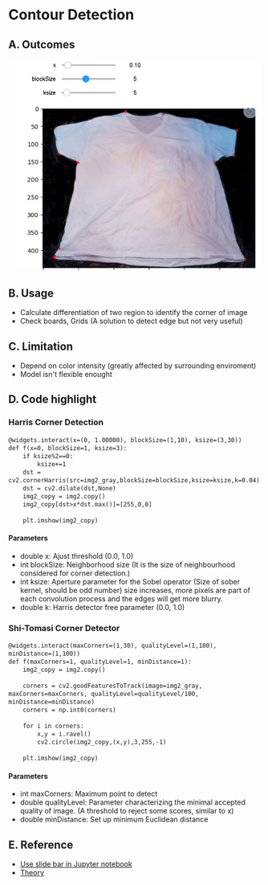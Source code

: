 # Contour Detection
## A. Outcomes
![alt text](https://github.com/hmlaiac/NEW_AI/blob/main/opencv/Corner%20Detection/img/img2.png)

## B. Usage
- Calculate differentiation of two region to identify the corner of image
- Check boards, Grids (A solution to detect edge but not very useful)


## C. Limitation
- Depend on color intensity (greatly affected by surrounding enviroment)
- Model isn't flexible enought 

## D. Code highlight
### Harris Corner Detection
```
@widgets.interact(x=(0, 1.00000), blockSize=(1,10), ksize=(3,30))
def f(x=0, blockSize=1, ksize=3):
    if ksize%2==0:
        ksize+=1
    dst = cv2.cornerHarris(src=img2_gray,blockSize=blockSize,ksize=ksize,k=0.04)
    dst = cv2.dilate(dst,None)
    img2_copy = img2.copy()
    img2_copy[dst>x*dst.max()]=[255,0,0]

    plt.imshow(img2_copy)

```
#### Parameters
- double x: Ajust threshold (0.0, 1.0)
- int blockSize: Neighborhood size (It is the size of neighbourhood considered for corner detection.)
- int ksize: Aperture parameter for the Sobel operator (Size of sober kernel, should be odd number)  size increases, more pixels are part of each convolution process and the edges will get more blurry.
- double k: Harris detector free parameter (0.0, 1.0)
### Shi-Tomasi Corner Detector
```
@widgets.interact(maxCorners=(1,30), qualityLevel=(1,100), minDistance=(1,100))
def f(maxCorners=1, qualityLevel=1, minDistance=1):
    img2_copy = img2.copy()

    corners = cv2.goodFeaturesToTrack(image=img2_gray, maxCorners=maxCorners, qualityLevel=qualityLevel/100, minDistance=minDistance)
    corners = np.int0(corners)

    for i in corners:
        x,y = i.ravel()
        cv2.circle(img2_copy,(x,y),3,255,-1)

    plt.imshow(img2_copy)
```
#### Parameters
- int maxCorners: Maximum point to detect
- double qualityLevel: Parameter characterizing the minimal accepted quality of image. (A threshold to reject some scores, similar to x)
- double minDistance: Set up minimum Euclidean distance
## E. Reference
- [Use slide bar in Jupyter notebook](https://ipython-books.github.io/33-mastering-widgets-in-the-jupyter-notebook)
- [Theory](https://docs.opencv.org/3.4/dc/d0d/tutorial_py_features_harris.html) 
